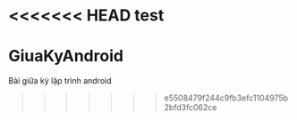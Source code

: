 <<<<<<< HEAD
test
=======
# GiuaKyAndroid
Bài giữa kỳ lập trình android
>>>>>>> e5508479f244c9fb3efc1104975b2bfd3fc062ce
